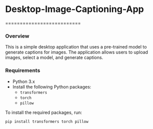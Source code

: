 # Desktop-Image-Captioning-App
==========================
### Overview
This is a simple desktop application that uses a pre-trained model to generate captions for images. The application
allows users to upload images, select a model, and generate captions.
### Requirements

- Python 3.x
- Install the following Python packages:
  - `transformers`
  - `torch`
  - `pillow`

To install the required packages, run:

```bash
pip install transformers torch pillow

